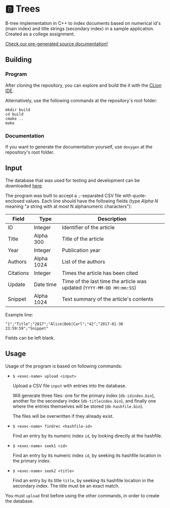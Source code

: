 # 🅱️ Trees

B-tree implementation in C++ to index documents based on numerical id's (main index) and title strings (secondary index) in a sample application. Created as a college assignment.

[Check our pre-generated source documentation!](https://tumut.github.io/BTrees/)

## Building

### Program

After cloning the repository, you can explore and build the it with the [CLion IDE](https://www.jetbrains.com/clion/).

Alternatively, use the following commands at the repository's root folder:

```
mkdir build
cd build
cmake ..
make
```

### Documentation

If you want to generate the documentation yourself, use `doxygen` at the repository's root folder.

## Input

The database that was used for testing and development can be downloaded [here](https://drive.google.com/file/d/0B5H52GfdcU-WLVJHOWR3UzB0YzQ/view).

The program was built to accept a `;`-separated CSV file with quote-enclosed values. Each line should have the following fields (type _Alpha N_ meaning "a string with at most N alphanumeric characters"):

| Field | Type | Description |
| --- | --- | --- |
| ID | Integer | Identifier of the article |
| Title | Alpha 300 | Title of the article |
| Year | Integer | Publication year |
| Authors | Alpha 1024 | List of the authors |
| Citations | Integer | Times the article has been cited |
| Update | Date time | Time of the last time the article was updated (`YYYY-MM-DD HH:mm:SS`) |
| Snippet | Alpha 1024 | Text summary of the article's contents |

Example line:

`"1";"Title";"2017";"Alice|Bob|Carl";"42";"2017-01-30 23:59:59";"Snippet"`

Fields can be left blank.

## Usage

Usage of the program is based on following commands:

* `$ <exec-name> upload <input>`
	
	Upload a CSV file `input` with entries into the database.

	Will generate three files: one for the primary index (`db-idindex.bin`), another for the secondary index (`db-titleindex.bin`), and finally one where the entries themselves will be stored (`db-hashfile.bin`). 

	The files will be overwritten if they already exist.

* `$ <exec-name> findrec <hashfile-id>`

	Find an entry by its numeric index `id`, by looking directly at the hashfile.

* `$ <exec-name> seek1 <id>`

	Find an entry by its numeric index `id`, by seeking its hashfile location in the primary index.

* `$ <exec-name> seek2 <title>`

	Find an entry by its title `title`, by seeking its hashfile location in the secondary index. The title must be an exact match.

You must `upload` first before using the other commands, in order to create the database.
